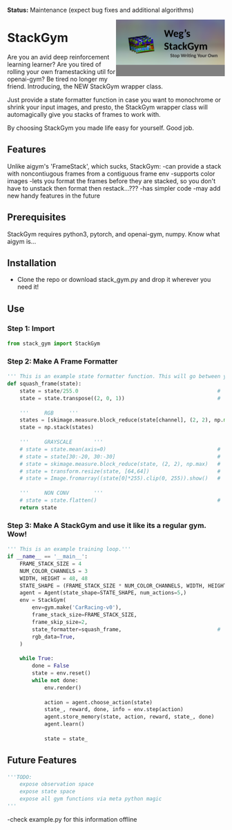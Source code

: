 **Status:** Maintenance (expect bug fixes and additional algorithms)

<img src="logo.png" width=50% align="right" /> 

# StackGym
Are you an avid deep reinforcement learning learner?
Are you tired of rolling your own framestacking util for openai-gym?
Be tired no longer my friend. Introducing, the NEW StackGym wrapper class. 

Just provide a state formatter function in case you want to monochrome or shrink your input images, 
and presto, the StackGym wrapper class will automagically give you stacks of frames to work with.

By choosing StackGym you made life easy for yourself. Good job.

## Features
Unlike aigym's 'FrameStack', which sucks, StackGym:
    -can provide a stack with noncontiugous frames from a contiguous frame env
    -supports color images
    -lets you format the frames before they are stacked, so you don't have to unstack then format then restack...???
    -has simpler code
    -may add new handy features in the future

## Prerequisites 
StackGym requires python3, pytorch, and openai-gym, numpy.
Know what aigym is...

## Installation
- Clone the repo or download stack_gym.py and drop it wherever you need it!

## Use

### Step 1: Import
```python
from stack_gym import StackGym
```

### Step 2: Make A Frame Formatter
```python
''' This is an example state formatter function. This will go between your environment and the buffer.'''
def squash_frame(state):
    state = state/255.0                                             #   normalize pixel values
    state = state.transpose((2, 0, 1))                              #   convert (width, height, color_channels) -> (color_channels, width, height)
    
    '''     RGB     ''' 
    states = [skimage.measure.block_reduce(state[channel], (2, 2), np.max) for channel in range(3)]
    state = np.stack(states)

    '''     GRAYSCALE       '''
    # state = state.mean(axis=0)                                    #   how to remove color
    # state = state[30:-20, 30:-30]                                 #   how to do cropping
    # state = skimage.measure.block_reduce(state, (2, 2), np.max)   #   how to half the dimensions
    # state = transform.resize(state, [64,64])                      #   how to resize more generally
    # state = Image.fromarray((state[0]*255).clip(0, 255)).show()   #   you might need this for visualization purposes
    
    '''     NON CONV        '''
    # state = state.flatten()                                       #   if for some reason you have a non convolutional network
    return state
```

### Step 3: Make A StackGym and use it like its a regular gym. Wow!
```python
''' This is an example training loop.'''
if __name__ == '__main__':
    FRAME_STACK_SIZE = 4
    NUM_COLOR_CHANNELS = 3
    WIDTH, HEIGHT = 48, 48
    STATE_SHAPE = (FRAME_STACK_SIZE * NUM_COLOR_CHANNELS, WIDTH, HEIGHT)    #   (4 * 3, 48, 48)
    agent = Agent(state_shape=STATE_SHAPE, num_actions=5,)
    env = StackGym(
        env=gym.make('CarRacing-v0'),
        frame_stack_size=FRAME_STACK_SIZE, 
        frame_skip_size=2,
        state_formatter=squash_frame,                               #   here is where you put your frame formatter
        rgb_data=True,
    )

    while True:
        done = False
        state = env.reset()
        while not done:
            env.render()

            action = agent.choose_action(state)
            state_, reward, done, info = env.step(action)               #   state comes out pre stacked. woohoo!
            agent.store_memory(state, action, reward, state_, done)     #   your memory will be storing stacks
            agent.learn()

            state = state_
```

## Future Features
```python
'''TODO:
    expose observation space
    expose state space
    expose all gym functions via meta python magic
'''
```

 -check example.py for this information offline
